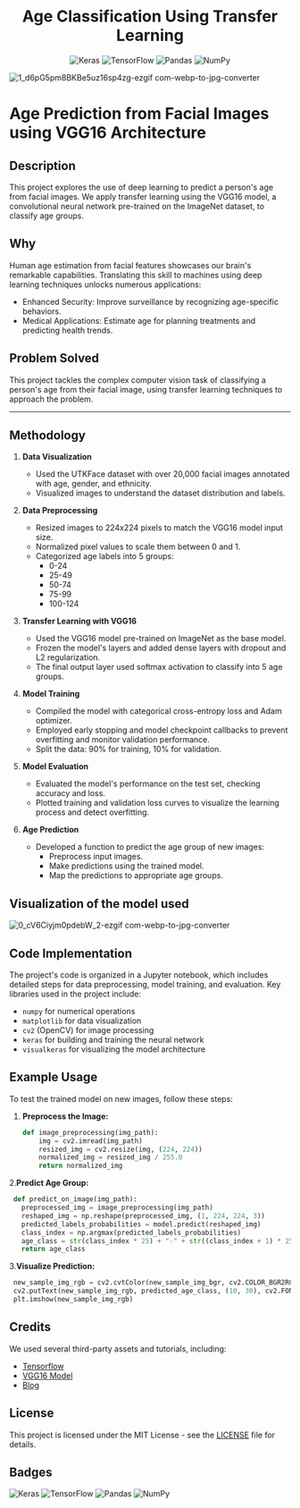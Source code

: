 
<div align="center">    
 
# Age Classification Using Transfer Learning     

![Keras](https://img.shields.io/badge/Keras-%23D00000.svg?style=for-the-badge&logo=Keras&logoColor=white)
![TensorFlow](https://img.shields.io/badge/TensorFlow-%23FF6F00.svg?style=for-the-badge&logo=TensorFlow&logoColor=white)
	![Pandas](https://img.shields.io/badge/pandas-%23150458.svg?style=for-the-badge&logo=pandas&logoColor=white)
 ![NumPy](https://img.shields.io/badge/numpy-%23013243.svg?style=for-the-badge&logo=numpy&logoColor=white)


<!--  
Conference   
-->   
</div>

![1_d6pG5pm8BKBe5uz16sp4zg-ezgif com-webp-to-jpg-converter](https://github.com/ThisaraWeerakoon/Age-Classification/assets/83450623/e02f049b-806e-41a5-9871-bdab48dfefd2)
# Age Prediction from Facial Images using VGG16 Architecture

## Description
This project explores the use of deep learning to predict a person's age from facial images. We apply transfer learning using the VGG16 model, a convolutional neural network pre-trained on the ImageNet dataset, to classify age groups.


## Why
Human age estimation from facial features showcases our brain's remarkable capabilities. Translating this skill to machines using deep learning techniques unlocks numerous applications:

- Enhanced Security: Improve surveillance by recognizing age-specific behaviors.
- Medical Applications: Estimate age for planning treatments and predicting health trends.

## Problem Solved
This project tackles the complex computer vision task of classifying a person's age from their facial image, using transfer learning techniques to approach the problem.

---

## Methodology

1. **Data Visualization**
    - Used the UTKFace dataset with over 20,000 facial images annotated with age, gender, and ethnicity.
    - Visualized images to understand the dataset distribution and labels.

2. **Data Preprocessing**
    - Resized images to 224x224 pixels to match the VGG16 model input size.
    - Normalized pixel values to scale them between 0 and 1.
    - Categorized age labels into 5 groups: 
      - 0-24
      - 25-49
      - 50-74
      - 75-99
      - 100-124

3. **Transfer Learning with VGG16**
    - Used the VGG16 model pre-trained on ImageNet as the base model.
    - Frozen the model's layers and added dense layers with dropout and L2 regularization.
    - The final output layer used softmax activation to classify into 5 age groups.

4. **Model Training**
    - Compiled the model with categorical cross-entropy loss and Adam optimizer.
    - Employed early stopping and model checkpoint callbacks to prevent overfitting and monitor validation performance.
    - Split the data: 90% for training, 10% for validation.

5. **Model Evaluation**
    - Evaluated the model's performance on the test set, checking accuracy and loss.
    - Plotted training and validation loss curves to visualize the learning process and detect overfitting.

6. **Age Prediction**
    - Developed a function to predict the age group of new images:
      - Preprocess input images.
      - Make predictions using the trained model.
      - Map the predictions to appropriate age groups.


## Visualization of the model used
![0_cV6Ciyjm0pdebW_2-ezgif com-webp-to-jpg-converter](https://github.com/ThisaraWeerakoon/Age-Classification/assets/83450623/e3bf3776-6907-4240-987d-5707abcb6ee9)

## Code Implementation

The project's code is organized in a Jupyter notebook, which includes detailed steps for data preprocessing, model training, and evaluation. Key libraries used in the project include:

- `numpy` for numerical operations
- `matplotlib` for data visualization
- `cv2` (OpenCV) for image processing
- `keras` for building and training the neural network
- `visualkeras` for visualizing the model architecture

## Example Usage

To test the trained model on new images, follow these steps:

1. **Preprocess the Image:**
   ```python
   def image_preprocessing(img_path):
       img = cv2.imread(img_path)
       resized_img = cv2.resize(img, (224, 224))
       normalized_img = resized_img / 255.0
       return normalized_img
2.**Predict Age Group:**
 ```python
  def predict_on_image(img_path):
    preprocessed_img = image_preprocessing(img_path)
    reshaped_img = np.reshape(preprocessed_img, (1, 224, 224, 3))
    predicted_labels_probabilities = model.predict(reshaped_img)
    class_index = np.argmax(predicted_labels_probabilities)
    age_class = str(class_index * 25) + "-" + str((class_index + 1) * 25 - 1)
    return age_class
```

3.**Visualize Prediction:**
 ```python
  new_sample_img_rgb = cv2.cvtColor(new_sample_img_bgr, cv2.COLOR_BGR2RGB)
  cv2.putText(new_sample_img_rgb, predicted_age_class, (10, 30), cv2.FONT_HERSHEY_SIMPLEX, 1, (255, 255, 255), 2)
  plt.imshow(new_sample_img_rgb)
```

## Credits

We used several third-party assets and tutorials, including:

- [Tensorflow](https://www.tensorflow.org/api_docs)
- [VGG16 Model](https://keras.io/api/applications/vgg/)
- [Blog](https://medium.com/@thisara.weerakoon2001/age-classification-using-transfer-learning-vgg16-d2f240f67d26)

## License

This project is licensed under the MIT License - see the [LICENSE](LICENSE) file for details.

## Badges

![Keras](https://img.shields.io/badge/Keras-%23D00000.svg?style=for-the-badge&logo=Keras&logoColor=white)
![TensorFlow](https://img.shields.io/badge/TensorFlow-%23FF6F00.svg?style=for-the-badge&logo=TensorFlow&logoColor=white)
	![Pandas](https://img.shields.io/badge/pandas-%23150458.svg?style=for-the-badge&logo=pandas&logoColor=white)
 ![NumPy](https://img.shields.io/badge/numpy-%23013243.svg?style=for-the-badge&logo=numpy&logoColor=white)
